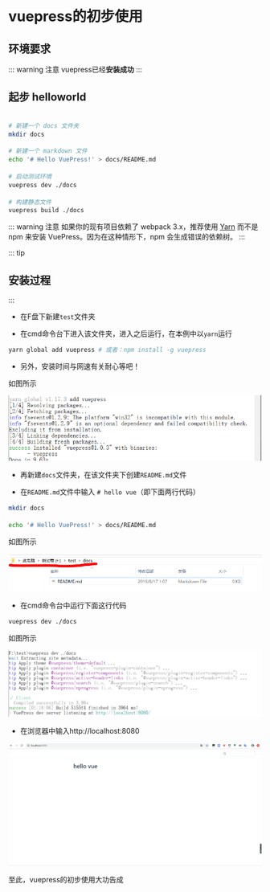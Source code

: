 # vuepress的初步使用

## 环境要求
::: warning 注意
 vuepress已经**安装成功**
:::

## 起步 helloworld


``` sh

# 新建一个 docs 文件夹
mkdir docs

# 新建一个 markdown 文件
echo '# Hello VuePress!' > docs/README.md

# 启动测试环境
vuepress dev ./docs

# 构建静态文件
vuepress build ./docs
```

::: warning 注意
如果你的现有项目依赖了 webpack 3.x，推荐使用 [Yarn](https://yarnpkg.com/zh-Hans/) 而不是 npm 来安装 VuePress。因为在这种情形下，npm 会生成错误的依赖树。
:::

::: tip
## 安装过程
:::

+ 在F盘下新建```test```文件夹

+ 在cmd命令台下进入该文件夹，进入之后运行，在本例中以```yarn```运行

```sh
yarn global add vuepress # 或者：npm install -g vuepress
```
+ 另外，安装时间与网速有关耐心等吧！

如图所示

![安装第一步](/vuepress/vuepress安装第一步.png)

+ 再新建```docs```文件夹，在该文件夹下创建```README.md```文件

+ 在```README.md```文件中输入 ```# hello vue```（即下面两行代码）

```sh
mkdir docs

echo '# Hello VuePress!' > docs/README.md
```

如图所示

![安装第二步](/vuepress/vuepress安装第二步.png)

+ 在cmd命令台中运行下面这行代码

```sh
vuepress dev ./docs
```

如图所示

![安装第三步](/vuepress/vuepress安装第三步.png)

+ 在浏览器中输入http://localhost:8080

![安装第四步](/vuepress/vuepress安装第四步.png)

至此，vuepress的初步使用大功告成
